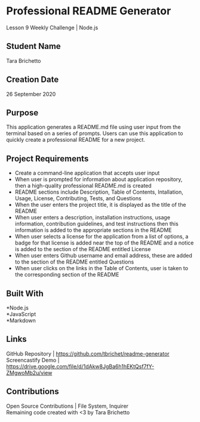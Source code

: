 # Professional README Generator
Lesson 9 Weekly Challenge | Node.js 

## Student Name
Tara Brichetto

## Creation Date
26 September 2020

## Purpose
This application generates a README.md file using user input from the terminal based on a series of prompts. Users can use this application to quickly create a professional README for a new project. 

## Project Requirements
* Create a command-line application that accepts user input <br>
* When user is prompted for information about application repository, then a high-quality professional README.md is created <br>
* README sections include Description, Table of Contents, Intallation, Usage, License, Contributing, Tests, and Questions <br>
* When the user enters the project title, it is displayed as the title of the README <br>
* When user enters a description, installation instructions, usage information, contribution guidelines, and test instructions then this information is added to the appropriate sections in the README <br>
* When user selects a license for the application from a list of options, a badge for that license is added near the top of the README and a notice is added to the section of the README entitled License <br>
* When user enters Github username and email address, these are added to the section of the README entitled Questions <br>
* When user clicks on the links in the Table of Contents, user is taken to the corresponding section of the README

## Built With
*Node.js <br>
*JavaScript <br>
*Markdown <br>

## Links
GitHub Repository | https://github.com/tbrichet/readme-generator <br>
Screencastify Demo | https://drive.google.com/file/d/1dAkw8JgBa6h1hEKtQsf7fY-ZMgwoMb2u/view

## Contributions
Open Source Contributions | File System, Inquirer<br>
Remaining code created with <3 by Tara Brichetto
